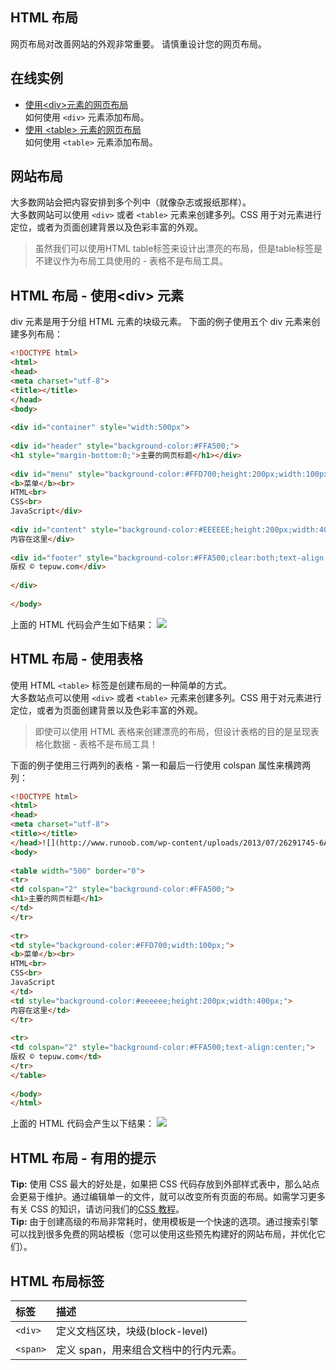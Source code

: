 ## HTML 布局
网页布局对改善网站的外观非常重要。
请慎重设计您的网页布局。
## 在线实例
- [使用&#60;div&#62;元素的网页布局](https://codepen.io/yhczc/pen/WPEjzO "使用&#60;div&#62;元素的网页布局")  
如何使用 `<div>` 元素添加布局。
- [使用 &#60;table&#62; 元素的网页布局](https://codepen.io/yhczc/pen/pGrPKa "使用 &#60;table&#62; 元素的网页布局")  
如何使用 `<table>` 元素添加布局。

## 网站布局
大多数网站会把内容安排到多个列中（就像杂志或报纸那样）。  
大多数网站可以使用 `<div>` 或者 `<table>` 元素来创建多列。CSS 用于对元素进行定位，或者为页面创建背景以及色彩丰富的外观。
> 虽然我们可以使用HTML table标签来设计出漂亮的布局，但是table标签是不建议作为布局工具使用的 - 表格不是布局工具。

## HTML 布局 - 使用&#60;div&#62; 元素
div 元素是用于分组 HTML 元素的块级元素。
下面的例子使用五个 div 元素来创建多列布局：
```html
<!DOCTYPE html>
<html>
<head> 
<meta charset="utf-8"> 
<title></title> 
</head>
<body>
 
<div id="container" style="width:500px">
 
<div id="header" style="background-color:#FFA500;">
<h1 style="margin-bottom:0;">主要的网页标题</h1></div>
 
<div id="menu" style="background-color:#FFD700;height:200px;width:100px;float:left;">
<b>菜单</b><br>
HTML<br>
CSS<br>
JavaScript</div>
 
<div id="content" style="background-color:#EEEEEE;height:200px;width:400px;float:left;">
内容在这里</div>
 
<div id="footer" style="background-color:#FFA500;clear:both;text-align:center;">
版权 © tepuw.com</div>
 
</div>
 
</body>
```
上面的 HTML 代码会产生如下结果：
![](http://www.runoob.com/wp-content/uploads/2013/07/26291745-6A59-45C0-847E-322B55AB6339.jpg)

## HTML 布局 - 使用表格
使用 HTML `<table>` 标签是创建布局的一种简单的方式。  
大多数站点可以使用 `<div>` 或者 `<table>` 元素来创建多列。CSS 用于对元素进行定位，或者为页面创建背景以及色彩丰富的外观。
> 即使可以使用 HTML 表格来创建漂亮的布局，但设计表格的目的是呈现表格化数据 - 表格不是布局工具！

下面的例子使用三行两列的表格 - 第一和最后一行使用 colspan 属性来横跨两列：
```html
<!DOCTYPE html>
<html>
<head> 
<meta charset="utf-8"> 
<title></title> 
</head>![](http://www.runoob.com/wp-content/uploads/2013/07/26291745-6A59-45C0-847E-322B55AB6339.jpg)
<body>
 
<table width="500" border="0">
<tr>
<td colspan="2" style="background-color:#FFA500;">
<h1>主要的网页标题</h1>
</td>
</tr>
 
<tr>
<td style="background-color:#FFD700;width:100px;">
<b>菜单</b><br>
HTML<br>
CSS<br>
JavaScript
</td>
<td style="background-color:#eeeeee;height:200px;width:400px;">
内容在这里</td>
</tr>
 
<tr>
<td colspan="2" style="background-color:#FFA500;text-align:center;">
版权 © tepuw.com</td>
</tr>
</table>
 
</body>
</html>
```
上面的 HTML 代码会产生以下结果：
![](http://www.runoob.com/wp-content/uploads/2013/07/26291745-6A59-45C0-847E-322B55AB6339.jpg)

## HTML 布局 - 有用的提示
**Tip:** 使用 CSS 最大的好处是，如果把 CSS 代码存放到外部样式表中，那么站点会更易于维护。通过编辑单一的文件，就可以改变所有页面的布局。如需学习更多有关 CSS 的知识，请访问我们的[CSS 教程](http://# "CSS 教程")。  
**Tip:** 由于创建高级的布局非常耗时，使用模板是一个快速的选项。通过搜索引擎可以找到很多免费的网站模板（您可以使用这些预先构建好的网站布局，并优化它们）。
## HTML 布局标签
| 标签  | 描述  |
| :------------ | :------------ |
| `<div>`  | 定义文档区块，块级(block-level)  |
| `<span>`  | 定义 span，用来组合文档中的行内元素。  |


